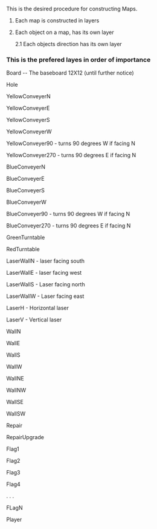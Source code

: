 This is the desired procedure for constructing Maps.

1. Each map is constructed in layers
2. Each object on a map, has its own layer
   
    2.1 Each objects direction has its own layer
   
### This is the prefered layes in order of importance
Board -- The baseboard 12X12 (until further notice)

Hole

YellowConveyerN

YellowConveyerE

YellowConveyerS

YellowConveyerW

YellowConveyer90 - turns 90 degrees W if facing N

YellowConveyer270 - turns 90 degrees E if facing N

BlueConveyerN

BlueConveyerE

BlueConveyerS

BlueConveyerW

BlueConveyer90 - turns 90 degrees W if facing N

BlueConveyer270 - turns 90 degrees E if facing N

GreenTurntable

RedTurntable

LaserWallN - laser facing south

LaserWallE - laser facing west

LaserWallS - Laser facing north

LaserWallW - Laser facing east

LaserH - Horizontal laser

LaserV - Vertical laser

WallN

WallE

WallS

WallW

WallNE

WallNW

WallSE

WallSW

Repair

RepairUpgrade

Flag1

Flag2

Flag3

Flag4

. . .

FLagN

Player

